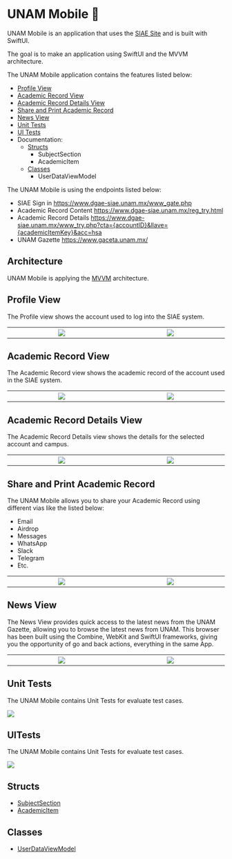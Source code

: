 # UNAM Mobile :iphone:

UNAM Mobile is an application that uses the [SIAE Site](https://www.dgae-siae.unam.mx/www_gate.php) and is built with SwiftUI. 

The goal is to make an application using SwiftUI and the MVVM architecture.

The UNAM Mobile application contains the features listed below:

- [Profile View](#profile-view)
- [Academic Record View ](#academic-record-details-view)
- [Academic Record Details View](#academic-record-details-view)
- [Share and Print Academic Record](#share-and-print-academic-record)
- [News View](#news-view)
- [Unit Tests](#unit-tests)
- [UI Tests](#uitests)
- Documentation:
    - [Structs](#structs)
        - SubjectSection
        - AcademicItem
    - [Classes](#classes)
        - UserDataViewModel

The UNAM Mobile is using the endpoints listed below:

- SIAE Sign in https://www.dgae-siae.unam.mx/www_gate.php
- Academic Record Content https://www.dgae-siae.unam.mx/reg_try.html
- Academic Record Details https://www.dgae-siae.unam.mx/www_try.php?cta={accountID}&llave={academicItemKey}&acc=hsa
- UNAM Gazette https://www.gaceta.unam.mx/

## Architecture

UNAM Mobile is applying the [MVVM](https://cocoacasts.com/model-view-viewmodel-in-swift) architecture. 

## Profile View 

The Profile view shows the account used to log into the SIAE system.

<table>
    <tr>
        <th width=340><img src="../main/ProfileView1.png" ></th>
        <th width=340><img src="../main/ProfileView2.png" ></th>
    </tr>
</table>

## Academic Record View 

The Academic Record view shows the academic record of the account used in the SIAE system.

<table>
    <tr>
        <th width=340><img src="../main/AcademicRecord1.png" ></th>
        <th width=340><img src="../main/AcademicRecord2.png" ></th>
    </tr>
</table>

## Academic Record Details View 

The Academic Record Details view shows the details for the selected account and campus.

<table>
    <tr>
        <th width=340><img src="../main/AcademicRecordDetails1.png" ></th>
        <th width=340><img src="../main/AcademicRecordDetails2.png" ></th>
    </tr>
</table>

## Share and Print Academic Record 

The UNAM Mobile allows you to share your Academic Record using different vias like the listed below:
- Email
- Airdrop
- Messages
- WhatsApp
- Slack
- Telegram
- Etc. 

<table>
    <tr>
        <th width=340><img src="../main/PrintView1.png" ></th>
        <th width=340><img src="../main/PrintView2.png" ></th>
    </tr>
</table>


## News View

The News View provides quick access to the latest news from the UNAM Gazette, allowing you to browse the latest news from UNAM. 
This browser has been built using the Combine, WebKit and SwiftUI frameworks, giving you the opportunity of go and back actions, everything in the same App.

<table>
    <tr>
        <th width=340><img src="../main/GazetteView1.png" ></th>
        <th width=340><img src="../main/GazetteView2.png" ></th>
    </tr>
</table>

## Unit Tests

The UNAM Mobile contains Unit Tests for evaluate test cases.

<img with=400 src="../main/UnitTests.png" >


## UITests

The UNAM Mobile contains Unit Tests for evaluate test cases.

<img with=400 src="../main/UITests.png" >

## Structs

- [SubjectSection](Documentation/Reference/structs/SubjectSection.md)
- [AcademicItem](Documentation/Reference/structs/AcademicItem.md)

## Classes

- [UserDataViewModel](Documentation/Reference/classes/UserDataViewModel.md)